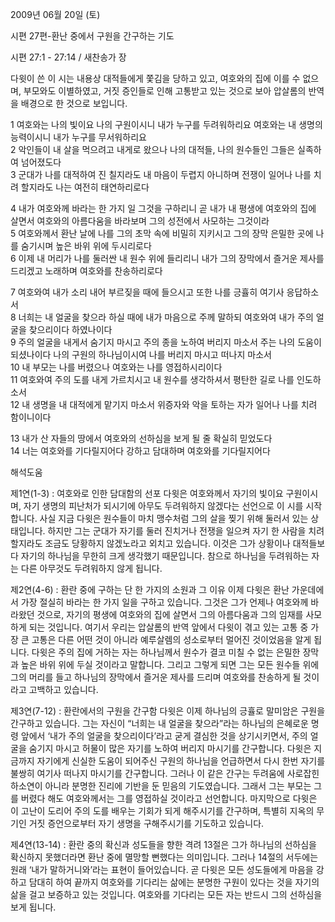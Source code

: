 2009년 06월 20일 (토)

시편 27편-환난 중에서 구원을 간구하는 기도



시편 27:1 - 27:14 / 새찬송가  장


다윗이 쓴 이 시는 내용상 대적들에게 쫓김을 당하고 있고, 여호와의 집에 이를 수 없으며, 부모와도 이별하였고, 
거짓 증인들로 인해 고통받고 있는 것으로 보아 압살롬의 반역을 배경으로 한 것으로 보입니다. 

1 여호와는 나의 빛이요 나의 구원이시니 내가 누구를 두려워하리요 
여호와는 내 생명의 능력이시니 내가 누구를 무서워하리요  
2 악인들이 내 살을 먹으려고 내게로 왔으나 
나의 대적들, 나의 원수들인 그들은 실족하여 넘어졌도다  
3 군대가 나를 대적하여 진 칠지라도 내 마음이 두렵지 아니하며 
전쟁이 일어나 나를 치려 할지라도 나는 여전히 태연하리로다  

4 내가 여호와께 바라는 한 가지 일 그것을 구하리니 곧 내가 내 평생에 여호와의 집에 살면서 여호와의 아름다움을 바라보며 그의 성전에서 사모하는 그것이라  
5 여호와께서 환난 날에 나를 그의 초막 속에 비밀히 지키시고 그의 장막 은밀한 곳에 나를 숨기시며 높은 바위 위에 두시리로다  
6 이제 내 머리가 나를 둘러싼 내 원수 위에 들리리니 
내가 그의 장막에서 즐거운 제사를 드리겠고 노래하며 여호와를 찬송하리로다  

7 여호와여 내가 소리 내어 부르짖을 때에 들으시고 또한 나를 긍휼히 여기사 응답하소서  
8 너희는 내 얼굴을 찾으라 하실 때에 
내가 마음으로 주께 말하되 여호와여 내가 주의 얼굴을 찾으리이다 하였나이다  
9 주의 얼굴을 내게서 숨기지 마시고 주의 종을 노하여 버리지 마소서 주는 나의 도움이 되셨나이다 나의 구원의 하나님이시여 나를 버리지 마시고 떠나지 마소서  
10 내 부모는 나를 버렸으나 여호와는 나를 영접하시리이다  
11 여호와여 주의 도를 내게 가르치시고 내 원수를 생각하셔서 평탄한 길로 나를 인도하소서  
12 내 생명을 내 대적에게 맡기지 마소서 
위증자와 악을 토하는 자가 일어나 나를 치려 함이니이다  

13 내가 산 자들의 땅에서 여호와의 선하심을 보게 될 줄 확실히 믿었도다  
14 너는 여호와를 기다릴지어다 강하고 담대하며 여호와를 기다릴지어다

해석도움





제1연(1-3) : 여호와로 인한 담대함의 선포 
다윗은 여호와께서 자기의 빛이요 구원이시며, 자기 생명의 피난처가 되시기에 아무도 두려워하지 않겠다는 선언으로 이 시를 시작합니다. 사실 지금 다윗은 원수들이 마치 맹수처럼 그의 살을 찢기 위해 둘러서 있는 상태입니다. 하지만 그는 군대가 자기를 둘러 진치거나 전쟁을 일으켜 자기 한 사람을 치려 할지라도 조금도 당황하지 않겠노라고 외치고 있습니다. 이것은 그가 상황이나 대적들보다 자기의 하나님을 무한히 크게 생각했기 때문입니다. 참으로 하나님을 두려워하는 자는 다른 아무것도 두려워하지 않게 됩니다. 

제2연(4-6) : 환란 중에 구하는 단 한 가지의 소원과 그 이유 
이제 다윗은 환난 가운데에서 가장 절실히 바라는 한 가지 일을 구하고 있습니다. 그것은 그가 언제나 여호와께 바라왔던 것으로, 자기의 평생에 여호와의 집에 살면서 그의 아름다움과 그의 임재를 사모하게 되는 것입니다. 여기서 우리는 압살롬의 반역 앞에서 다윗이 겪고 있는 고통 중 가장 큰 고통은 다른 어떤 것이 아니라 예루살렘의 성소로부터 멀어진 것이었음을 알게 됩니다. 다윗은 주의 집에 거하는 자는 하나님께서 원수가 결코 미칠 수 없는 은밀한 장막과 높은 바위 위에 두실 것이라고 말합니다. 그리고 그렇게 되면 그는 모든 원수들 위에 그의 머리를 들고 하나님의 장막에서 즐거운 제사를 드리며 여호와를 찬송하게 될 것이라고 고백하고 있습니다. 

제3연(7-12) : 환란에서의 구원을 간구함
다윗은 이제 하나님의 긍휼로 말미암은 구원을 간구하고 있습니다. 그는 자신이 “너희는 내 얼굴을 찾으라”라는 하나님의 은혜로운 명령 앞에서 ‘내가 주의 얼굴을 찾으리이다’라고 굳게 결심한 것을 상기시키면서, 주의 얼굴을 숨기지 마시고 허물이 많은 자기를 노하여 버리지 마시기를 간구합니다. 다윗은 지금까지 자기에게 신실한 도움이 되어주신 구원의 하나님을 언급하면서 다시 한번 자기를 불쌍히 여기사 떠나지 마시기를 간구합니다. 그러나 이 같은 간구는 두려움에 사로잡힌 하소연이 아니라 분명한 진리에 기반을 둔 믿음의 기도였습니다. 그래서 그는 부모는 그를 버렸다 해도 여호와께서는 그를 영접하실 것이라고 선언합니다. 마지막으로 다윗은 이 고난이 도리어 주의 도를 배우는 기회가 되게 해주시기를 간구하며, 특별히 지옥의 무기인 거짓 증언으로부터 자기 생명을 구해주시기를 기도하고 있습니다. 

제4연(13-14) : 환란 중의 확신과 성도들을 향한 격려
13절은 그가 하나님의 선하심을 확신하지 못했더라면 환난 중에 멸망할 뻔했다는 의미입니다. 그러나 14절의 서두에는 원래 ‘내가 말하거니와’라는 표현이 들어있습니다. 곧 다윗은 모든 성도들에게 마음을 강하고 담대히 하여 끝까지 여호와를 기다리는 삶에는 분명한 구원이 있다는 것을 자기의 삶을 걸고 보증하고 있는 것입니다. 여호와를 기다리는 모든 자는 반드시 그의 선하심을 보게 됩니다.